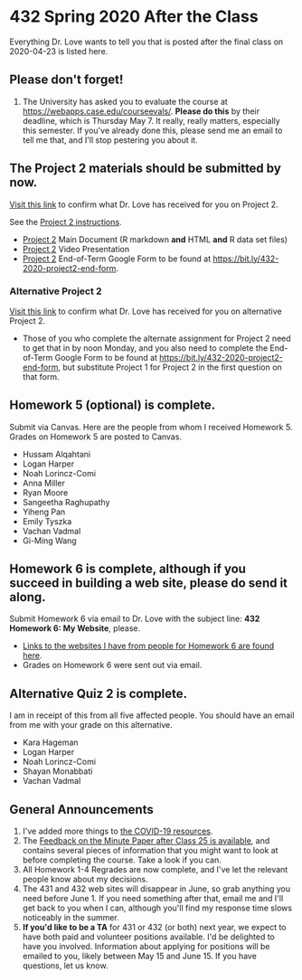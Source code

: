 # 432 Spring 2020 After the Class

Everything Dr. Love wants to tell you that is posted after the final class on 2020-04-23 is listed here.

## Please don't forget!

1. The University has asked you to evaluate the course at https://webapps.case.edu/courseevals/. **Please do this** by their deadline, which is Thursday May 7. It really, really matters, especially this semester. If you've already done this, please send me an email to tell me that, and I'll stop pestering you about it.

## The Project 2 materials should be submitted by now.

[Visit this link](https://github.com/THOMASELOVE/2020-432/blob/master/post-class/project2.md) to confirm what Dr. Love has received for you on Project 2.

See the [Project 2 instructions](https://github.com/THOMASELOVE/2020-432/tree/master/projects/project2).

- [Project 2](https://github.com/THOMASELOVE/2020-432/tree/master/projects/project2) Main Document (R markdown **and** HTML **and** R data set files)
- [Project 2](https://github.com/THOMASELOVE/2020-432/tree/master/projects/project2) Video Presentation
- [Project 2](https://github.com/THOMASELOVE/2020-432/tree/master/projects/project2) End-of-Term Google Form to be found at https://bit.ly/432-2020-project2-end-form.

### Alternative Project 2

[Visit this link](https://github.com/THOMASELOVE/2020-432/blob/master/post-class/project2.md) to confirm what Dr. Love has received for you on alternative Project 2.

- Those of you who complete the alternate assignment for Project 2 need to get that in by noon Monday, and you also need to complete the End-of-Term Google Form to be found at https://bit.ly/432-2020-project2-end-form, but substitute Project 1 for Project 2 in the first question on that form.

## Homework 5 (optional) is complete.

Submit via Canvas. Here are the people from whom I received Homework 5. Grades on Homework 5 are posted to Canvas.

- Hussam Alqahtani
- Logan Harper
- Noah Lorincz-Comi
- Anna Miller
- Ryan Moore
- Sangeetha Raghupathy
- Yiheng Pan
- Emily Tyszka
- Vachan Vadmal
- Gi-Ming Wang

## Homework 6 is complete, although if you succeed in building a web site, please do send it along.

Submit Homework 6 via email to Dr. Love with the subject line: **432 Homework 6: My Website**, please. 

- [Links to the websites I have from people for Homework 6 are found here](https://github.com/THOMASELOVE/2020-432/blob/master/homework/hw06/links.md). 
- Grades on Homework 6 were sent out via email.

## Alternative Quiz 2 is complete.

I am in receipt of this from all five affected people. You should have an email from me with your grade on this alternative.

- Kara Hageman
- Logan Harper
- Noah Lorincz-Comi
- Shayan Monabbati
- Vachan Vadmal

## General Announcements

1. I've added more things to [the COVID-19 resources](https://github.com/THOMASELOVE/2020-432/blob/master/covid19resources.md).
2. The [Feedback on the Minute Paper after Class 25 is available](https://bit.ly/432-2020-minute-25-feedback), and contains several pieces of information that you might want to look at before completing the course. Take a look if you can.
3. All Homework 1-4 Regrades are now complete, and I've let the relevant people know about my decisions.
4. The 431 and 432 web sites will disappear in June, so grab anything you need before June 1. If you need something after that, email me and I'll get back to you when I can, although you'll find my response time slows noticeably in the summer.
5. **If you'd like to be a TA** for 431 or 432 (or both) next year, we expect to have both paid and volunteer positions available. I'd be delighted to have you involved. Information about applying for positions will be emailed to you, likely between May 15 and June 15. If you have questions, let us know.

